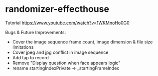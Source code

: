 # randomizer-effecthouse

Tutorial https://www.youtube.com/watch?v=1WKMnoHo0G0

Bugs & Future Improvements:
- Cover the image sequence frame count, image dimension & file size limitations
- Cover jpeg and jpg conflict in image sequence
- Add tap to record
- Remove "Display question when face appears logic"
- rename startingIndexPrivate -> _startingFrameIndex
